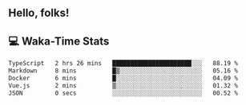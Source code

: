 
## Hello, folks!

## 💻 Waka-Time Stats
<!--START_SECTION:waka-->

```txt
TypeScript   2 hrs 26 mins   ██████████████████████░░░   88.19 %
Markdown     8 mins          █▒░░░░░░░░░░░░░░░░░░░░░░░   05.16 %
Docker       6 mins          █░░░░░░░░░░░░░░░░░░░░░░░░   04.09 %
Vue.js       2 mins          ▒░░░░░░░░░░░░░░░░░░░░░░░░   01.32 %
JSON         0 secs          ░░░░░░░░░░░░░░░░░░░░░░░░░   00.52 %
```

<!--END_SECTION:waka-->


<br>


<!---
ShivamJhaa/ShivamJhaa is a ✨ special ✨ repository because its `README.md` (this file) appears on your GitHub profile.
You can click the Preview link to take a look at your changes.
--->
